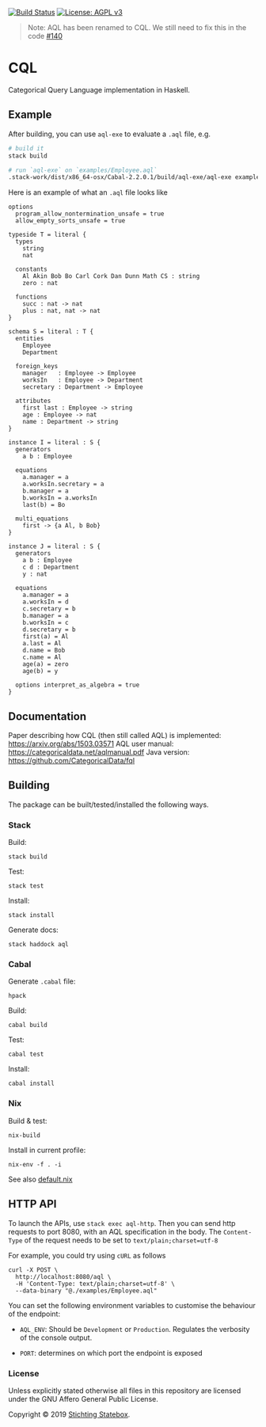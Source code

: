 [![Build Status](https://travis-ci.com/statebox/aql.svg?branch=master&token=Ljpteop2x6Z8X4NsFyyn)](https://travis-ci.com/statebox/aql) [![License: AGPL v3](https://img.shields.io/badge/License-AGPL%20v3-blue.svg)](https://www.gnu.org/licenses/agpl-3.0)

> Note: AQL has been renamed to CQL.
> We still need to fix this in the code [#140](https://github.com/statebox/cql/issues/140)

# CQL

Categorical Query Language implementation in Haskell.

## Example

After building, you can use `aql-exe` to evaluate a `.aql` file, e.g.

```sh
# build it
stack build

# run `aql-exe` on `examples/Employee.aql`
.stack-work/dist/x86_64-osx/Cabal-2.2.0.1/build/aql-exe/aql-exe examples/Employee.aql
```

Here is an example of what an `.aql` file looks like

```
options
  program_allow_nontermination_unsafe = true
  allow_empty_sorts_unsafe = true

typeside T = literal {
  types
    string
    nat

  constants
    Al Akin Bob Bo Carl Cork Dan Dunn Math CS : string
    zero : nat

  functions
    succ : nat -> nat
    plus : nat, nat -> nat
}

schema S = literal : T {
  entities
    Employee
    Department

  foreign_keys
    manager   : Employee -> Employee
    worksIn   : Employee -> Department
    secretary : Department -> Employee

  attributes
    first last : Employee -> string
    age : Employee -> nat
    name : Department -> string
}

instance I = literal : S {
  generators
    a b : Employee

  equations
    a.manager = a
    a.worksIn.secretary = a
    b.manager = a
    b.worksIn = a.worksIn
    last(b) = Bo

  multi_equations
    first -> {a Al, b Bob}
}

instance J = literal : S {
  generators
    a b : Employee
    c d : Department
    y : nat

  equations
    a.manager = a
    a.worksIn = d
    c.secretary = b
    b.manager = a
    b.worksIn = c
    d.secretary = b
    first(a) = Al
    a.last = Al
    d.name = Bob
    c.name = Al
    age(a) = zero
    age(b) = y

  options interpret_as_algebra = true
}
```

## Documentation

Paper describing how CQL (then still called AQL) is implemented: https://arxiv.org/abs/1503.03571
AQL user manual: https://categoricaldata.net/aqlmanual.pdf
Java version: https://github.com/CategoricalData/fql

## Building

The package can be built/tested/installed the following ways.

### Stack

Build:

`stack build`

Test:

`stack test`

Install:

`stack install`

Generate docs:

`stack haddock aql`

### Cabal

Generate `.cabal` file:

`hpack`

Build:

`cabal build`

Test:

`cabal test`

Install:

`cabal install`

### Nix

Build & test:

`nix-build`

Install in current profile:

`nix-env -f . -i`

See also [default.nix](default.nix)

## HTTP API

To launch the APIs, use `stack exec aql-http`. Then you can send http requests to port 8080, with an AQL specification in the body. The `Content-Type` of the request needs to be set to `text/plain;charset=utf-8`

For example, you could try using `cURL` as follows

```
curl -X POST \
  http://localhost:8080/aql \
  -H 'Content-Type: text/plain;charset=utf-8' \
  --data-binary "@./examples/Employee.aql"
```

You can set the following environment variables to customise the behaviour of the endpoint:

- `AQL_ENV`: Should be `Development` or `Production`. Regulates the verbosity of the console output.

- `PORT`: determines on which port the endpoint is exposed

### License

Unless explicitly stated otherwise all files in this repository are licensed under the GNU Affero General Public License.

Copyright © 2019 [Stichting Statebox](https://statebox.nl).
